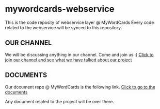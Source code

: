 # mywordcards-webservice

This is the code reposity of webservice layer @ MyWordCards
Every code related to the webservice will be synced to this repository. 

## OUR CHANNEL
We will be discussing anything in our channel. Come and join us :) 
[Click to join our channel and see what we have talked about our project](https://crowmind.slack.com)

## DOCUMENTS 
Our document repo @ MyWordCards is the following link. 
[Click to go to the documents](https://github.com/CrowMind/mywordcards-documents)

Any document related to the project will be over there.  




